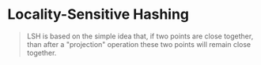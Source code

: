 # Locality-Sensitive Hashing


> LSH is based on the simple idea that, if two points are close together, than after a "projection" operation these two points will remain close together. 
